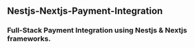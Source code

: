 ## Nestjs-Nextjs-Payment-Integration

### Full-Stack Payment Integration using Nestjs & Nextjs frameworks.